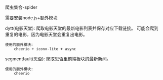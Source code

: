 爬虫集合-spider

需要安装node.js+额外模块

dytt(电影天堂):
	爬取电影天堂的最新电影列表并保存对应下载链接。
	可能会爬到重复的电影，因为电影天堂会重复出电影。

	使用的额外模块:
		cheerio + iconv-lite + async

segmentfault(思否):
	爬取思否里前端板块的最新新闻。

	使用的额外模块:
		cheerio
